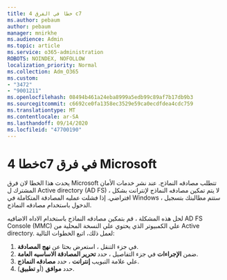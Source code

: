```yaml
---
title: خطا في الفرق 4 c7
ms.author: pebaum
author: pebaum
manager: mnirkhe
ms.audience: Admin
ms.topic: article
ms.service: o365-administration
ROBOTS: NOINDEX, NOFOLLOW
localization_priority: Normal
ms.collection: Adm_O365
ms.custom:
- "3472"
- "9001211"
ms.openlocfilehash: 08494b461a24eba8999a5edb99c89af7b17db9b3
ms.sourcegitcommit: c6692ce0fa1358ec3529e59ca0ecdfdea4cdc759
ms.translationtype: MT
ms.contentlocale: ar-SA
ms.lasthandoff: 09/14/2020
ms.locfileid: "47700190"
---
```

# <a name="4c7-error-in-microsoft-teams"></a>خطا 4c7 في فرق Microsoft

يحدث هذا الخطا لان فرق Microsoft تتطلب مصادقه النماذج. عند نشر خدمات الأمان المشترك ل Active directory (AD FS) ، لا يتم تمكين مصادقه النماذج لإنترانت بشكل افتراضي. إذا فشلت عمليه المصادقة المتكاملة في Windows ، ستتم مطالبتك بتسجيل الدخول باستخدام مصادقه النماذج.

لحل هذه المشكلة ، قم بتمكين مصادقه النماذج باستخدام الاداه الاضافيه AD FS Console (MMC) علي الكمبيوتر الذي يحتوي علي النسخة المحلية من Active directory. لعمل ذلك، اتبع الخطوات التالية: 

1. في جزء التنقل ، استعرض بحثا عن **نهج المصادقة**.
2. ضمن **الإجراءات** في جزء التفاصيل ، حدد **تحرير المصادقة الاساسيه العامة**.
3. علي علامة التبويب **إنترانت** ، حدد **مصادقه النماذج**.
4. حدد **موافق** (أو **تطبيق**).